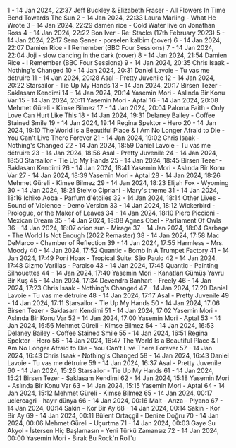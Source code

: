 1 - 14 Jan 2024, 22:37	Jeff Buckley & Elizabeth Fraser - All Flowers In Time Bend Towards The Sun
2 - 14 Jan 2024, 22:33	Laura Marling - What He Wrote
3 - 14 Jan 2024, 22:29	damen rice - Cold Water live on Jonathan Ross
4 - 14 Jan 2024, 22:22	Bon Iver - Re: Stacks (17th February 2023)
5 - 14 Jan 2024, 22:17	Sena Şener - porselen kalbim (cover)
6 - 14 Jan 2024, 22:07	Damien Rice - I Remember (BBC Four Sessions)
7 - 14 Jan 2024, 22:04	Joji - slow dancing in the dark (cover)
8 - 14 Jan 2024, 21:54	Damien Rice - I Remember (BBC Four Sessions)
9 - 14 Jan 2024, 20:35	Chris Isaak - Nothing's Changed
10 - 14 Jan 2024, 20:31	Daniel Lavoie - Tu vas me détruire
11 - 14 Jan 2024, 20:28	Asal - Pretty Juvenile
12 - 14 Jan 2024, 20:22	Starsailor - Tie Up My Hands
13 - 14 Jan 2024, 20:17	Birsen Tezer - Saklasam Kendimi
14 - 14 Jan 2024, 20:14	Yasemin Mori - Aslında Bir Konu Var
15 - 14 Jan 2024, 20:11	Yasemin Mori - Aptal
16 - 14 Jan 2024, 20:08	Mehmet Güreli - Kimse Bilmez
17 - 14 Jan 2024, 20:04	Paloma Faith - Only Love Can Hurt Like This
18 - 14 Jan 2024, 19:31	Delaney Bailey - Coffee Stained Smile
19 - 14 Jan 2024, 19:14	Regina Spektor - Hero
20 - 14 Jan 2024, 19:10	The World Is a Beautiful Place & I Am No Longer Afraid to Die - You Can't Live There Forever
21 - 14 Jan 2024, 19:02	Chris Isaak - Nothing's Changed
22 - 14 Jan 2024, 18:59	Daniel Lavoie - Tu vas me détruire
23 - 14 Jan 2024, 18:56	Asal - Pretty Juvenile
24 - 14 Jan 2024, 18:50	Starsailor - Tie Up My Hands
25 - 14 Jan 2024, 18:45	Birsen Tezer - Saklasam Kendimi
26 - 14 Jan 2024, 18:41	Yasemin Mori - Aslında Bir Konu Var
27 - 14 Jan 2024, 18:39	Yasemin Mori - Aptal
28 - 14 Jan 2024, 18:26	Mehmet Güreli - Kimse Bilmez
29 - 14 Jan 2024, 18:23	Elijah Fox - Wyoming
30 - 14 Jan 2024, 18:21	Stelvio Cipriani - Mary's theme
31 - 14 Jan 2024, 18:16	Ichiko Aoba - Parfum d'étoiles
32 - 14 Jan 2024, 18:14	Other Lives - Sound of Violence - Demo Version
33 - 14 Jan 2024, 18:12	Wickerbird - Prologue, or the Maker of Leaves
34 - 14 Jan 2024, 18:10	Piero Piccioni - Mexican Dream
35 - 14 Jan 2024, 18:08	Agnes Obel - Parliament Of Owls
36 - 14 Jan 2024, 18:07	orion sun - Mirage
37 - 14 Jan 2024, 18:04	Garbage - The World Is Not Enough (2022 Remaster)
38 - 14 Jan 2024, 17:58	Mac DeMarco - Chamber of Reflection
39 - 14 Jan 2024, 17:55	Harmless - Mrs. Moody
40 - 14 Jan 2024, 17:52	Quantic - Bomb In A Trumpet Factory
41 - 14 Jan 2024, 17:49	Poni Hoax - Tropical Suite: São Paulo
42 - 14 Jan 2024, 17:48	Gizmo Varillas - Paraiso
43 - 14 Jan 2024, 17:45	Quantic - Painting Silhouettes
44 - 14 Jan 2024, 17:40	Yasemin Mori - Kanatları Gümüş Yavru Bir Kuş
45 - 14 Jan 2024, 17:34	Devendra Banhart - Freely
46 - 14 Jan 2024, 17:23	Chris Isaak - Nothing's Changed
47 - 14 Jan 2024, 17:20	Daniel Lavoie - Tu vas me détruire
48 - 14 Jan 2024, 17:17	Asal - Pretty Juvenile
49 - 14 Jan 2024, 17:11	Starsailor - Tie Up My Hands
50 - 14 Jan 2024, 17:06	Birsen Tezer - Saklasam Kendimi
51 - 14 Jan 2024, 17:02	Yasemin Mori - Aslında Bir Konu Var
52 - 14 Jan 2024, 17:00	Yasemin Mori - Aptal
53 - 14 Jan 2024, 16:56	Mehmet Güreli - Kimse Bilmez
54 - 14 Jan 2024, 16:53	Delaney Bailey - Coffee Stained Smile
55 - 14 Jan 2024, 16:51	Regina Spektor - Hero
56 - 14 Jan 2024, 16:47	The World Is a Beautiful Place & I Am No Longer Afraid to Die - You Can't Live There Forever
57 - 14 Jan 2024, 16:43	Chris Isaak - Nothing's Changed
58 - 14 Jan 2024, 16:43	Daniel Lavoie - Tu vas me détruire
59 - 14 Jan 2024, 16:37	Asal - Pretty Juvenile
60 - 14 Jan 2024, 15:26	Starsailor - Tie Up My Hands
61 - 14 Jan 2024, 15:21	Birsen Tezer - Saklasam Kendimi
62 - 14 Jan 2024, 15:18	Yasemin Mori - Aslında Bir Konu Var
63 - 14 Jan 2024, 15:15	Yasemin Mori - Aptal
64 - 14 Jan 2024, 15:12	Mehmet Güreli - Kimse Bilmez
65 - 14 Jan 2024, 00:17	uclercagri - hayır dünya
66 - 14 Jan 2024, 00:16	Malt - Arıza - Piyano
67 - 14 Jan 2024, 00:14	Sakin - Kor Bir Ay
68 - 14 Jan 2024, 00:14	Sakin - Kor Bir Ay
69 - 14 Jan 2024, 00:11	Bülent Ortaçgil - Denize Doğru
70 - 14 Jan 2024, 00:06	Mehmet Güreli - Uçurtma
71 - 14 Jan 2024, 00:03	Gaye Su Akyol - İstersen Hiç Başlamasın - Yeni Türkü Zamansız
72 - 14 Jan 2024, 00:00	Yasemin Mori - Bırak Bu Rock'n Roll'u
